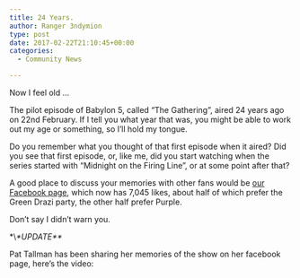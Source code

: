```yaml
---
title: 24 Years.
author: Ranger 3ndymion
type: post
date: 2017-02-22T21:10:45+00:00
categories:
  - Community News

---
```

Now I feel old &#8230;

The pilot episode of Babylon 5, called &#8220;The Gathering&#8221;, aired 24 years ago on 22nd February. If I tell you what year that was, you might be able to work out my age or something, so I&#8217;ll hold my tongue.

Do you remember what you thought of that first episode when it aired? Did you see that first episode, or, like me, did you start watching when the series started with &#8220;Midnight on the Firing Line&#8221;, or at some point after that?

A good place to discuss your memories with other fans would be [our Facebook page][1], which now has 7,045 likes, about half of which prefer the Green Drazi party, the other half prefer Purple.

Don&#8217;t say I didn&#8217;t warn you.

\*\\*\*UPDATE\*\**

Pat Tallman has been sharing her memories of the show on her facebook page, here&#8217;s the video:

 [1]: https://www.facebook.com/FreeBabylon5/
